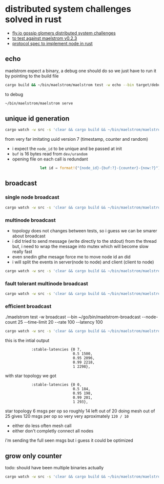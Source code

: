# distributed system challenges solved in rust

- [fly.io gossip glomers distributed system challenges](https://fly.io/dist-sys)
- [to test against maelstrom v0.2.3](https://github.com/jepsen-io/maelstrom/releases/tag/v0.2.3)
- [protocol spec to implement node in rust](https://github.com/jepsen-io/maelstrom/blob/main/doc/protocol.md)


## echo

maelstrom expect a binary, a debug one should do so we just have to run it by pointing to the build file

```sh
cargo build && ~/bin/maelstrom/maelstrom test -w echo --bin target/debug/gossip-glomers --node-count 1 --time-limit 10
```

to debug

```sh
~/bin/maelstrom/maelstrom serve
```

## unique id generation

```sh
cargo watch -w src -s 'clear && cargo build && ~/bin/maelstrom/maelstrom test -w unique-ids --bin target/debug/gossip-glomers --time-limit 30 --rate 1000 --node-count 3 --availability total --nemesis partition'
```

from very far imitating uuid version 7 (timestamp, counter and random)
- i expect the `node_id` to be unique and be passed at init
- `buf` is 16 bytes read from `dev/urandom`
-  opening file on each call is redundant
```rust
                let id = format!("{node_id}-{buf:?}-{counter}-{now:?}");
```

## broadcast

### single node broadcast

```sh
cargo watch -w src -s 'clear && cargo build && ~/bin/maelstrom/maelstrom test -w broadcast --bin target/debug/gossip-glomers --node-count 1 --time-limit 20 --rate 10'
```

### multinode broadcast 

- topology does not changes between tests, so i guess we can be smarer about broadcast
- i did tried to send message (write directly to the stdout) from the thread but, i need to
  wrap the message into mutex which will become slow really fast
- even snedin gthe mesage force me to move node id an did
- i will split the events in server(node to node) and client (client to node)

```sh
cargo watch -w src -s 'clear && cargo build && ~/bin/maelstrom/maelstrom test -w broadcast --bin target/debug/gossip-glomers --node-count 5 --time-limit 20 --rate 10'
```

### fault tolerant multinode broadcast

```sh
cargo watch -w src -s 'clear && cargo build && ~/bin/maelstrom/maelstrom test -w broadcast --bin target/debug/gossip-glomers --node-count 5 --time-limit 20 --rate 10 --nemesis partition'
```

### efficient broadcast
./maelstrom test -w broadcast --bin ~/go/bin/maelstrom-broadcast --node-count 25 --time-limit 20 --rate 100 --latency 100

```sh
cargo watch -w src -s 'clear && cargo build && ~/bin/maelstrom/maelstrom test -w broadcast --bin target/debug/gossip-glomers --node-count 25 --time-limit 20 --rate 100 --latency 100'
```

this is the intial output
```
            :stable-latencies {0 7,
                               0.5 1500,
                               0.95 2096,
                               0.99 2218,
                               1 2298},
```
with star topology we got 
```
            :stable-latencies {0 0,
                               0.5 184,
                               0.95 198,
                               0.99 201,
                               1 293},
```
star topology 6 msgs per op so roughly 14 left out of 20
doing mesh out of 25 gives 120 msgs per op
so very very aproximately `120 / 10`
- either do less often mesh call
- either don't completly connect all nodes

i'm sending the full seen msgs but i guess it could be optimized
## grow only counter
todo: should have been multiple binaries actually
```sh
cargo watch -w src -s 'clear && cargo build && ~/bin/maelstrom/maelstrom test -w g-counter --bin target/debug/gossip-glomers --node-count 3 --rate 100 --time-limit 2 --nemesis partition'
```
